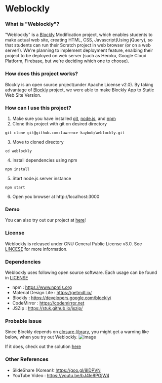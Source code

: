 # Weblockly

### What is "Weblockly"?
"Weblockly" is a [Blockly](https://developers.google.com/blockly) Modification project, which enables students to make actual web site, creating HTML, CSS, Javascript(Using jQuery), so that students can run their Scratch project in web browser (or on a web server!).
We're planning to implement deployment feature, enalbing their project to be deployed on web server (such as Heroku, Google Cloud Platform, Firebase, but we're deciding which one to choose).

### How does this project works?
Blockly is an open source project(under Apache License v2.0). By taking advantage of [Blockly](https://github.com/google/blockly) project, we were able to make Blockly App to Static Web Site Version.

### How can I use this project?
1. Make sure you have installed [git](https://git-scm.com/downloads), [node.js](https://nodejs.org), and [npm](https://www.npmjs.com/) 
2. Clone this project with git on desired directory
```
git clone git@github.com:lawrence-kaybob/weblockly.git
```
3. Move to cloned directory
```
cd weblockly
```
4. Install dependencies using npm
```
npm install
```
5. Start node.js server instance
```
npm start
```
6.  Open you browser at http://localhost:3000

### Demo
You can also try out our project at [here](http://weblockly.lkaybob.pe.kr)!

### License
Weblockly is released under GNU General Public License v3.0. See [LINCESE](https://github.com/lawrence-kaybob/weblockly/blob/master/LICENSE) for more information.

### Dependencies
Weblockly uses following open source software. Each usage can be found in [LICENSE](https://github.com/lawrence-kaybob/weblockly/blob/master/LICENSE#L676)
* npm : https://www.npmjs.org
* Material Design Lite : https://getmdl.io/
* Blockly : https://developers.google.com/blockly/
* CodeMirror : https://codemirror.net
* JSZip : https://stuk.github.io/jszip/

### Probable Issue
Since Blockly depends on [closure-library](https://github.com/google/closure-library), you might get a warning like below, when you try out Weblockly.
![image](https://raw.githubusercontent.com/lawrence-kaybob/weblockly/master/public/images/closure-alert.png)

If it does, check out the solution [here](https://developers.google.com/blockly/guides/modify/web/closure)
### Other References
* SlideShare (Korean): https://goo.gl/8IDPVN
* YouTube Video : https://youtu.be/bJ4Ie8PGjW4
